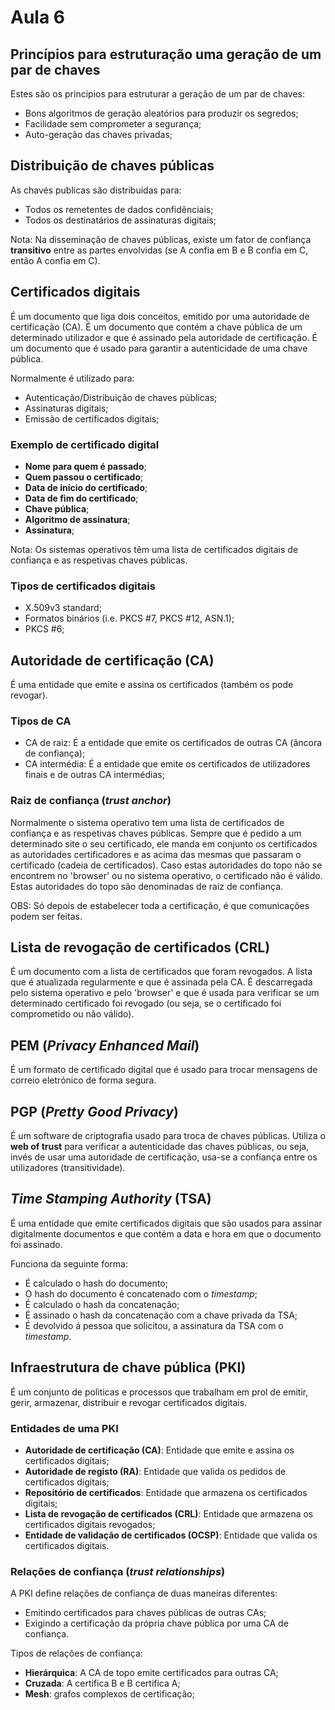 # Aula 6

## Princípios para estruturação uma geração de um par de chaves
Estes são os principios para estruturar a geração de um par de chaves:

- Bons algoritmos de geração aleatórios para produzir os segredos;
- Facilidade sem comprometer a segurança;
- Auto-geração das chaves privadas;

## Distribuição de chaves públicas
As chavés publicas são distribuídas para:
- Todos os remetentes de dados confidênciais;
- Todos os destinatários de assinaturas digitais;

Nota: Na disseminação de chaves públicas, existe um fator de confiança **transitivo** entre as partes envolvidas (se A confia em B e B confia em C, então A confia em C).

## Certificados digitais
É um documento que liga dois conceitos, emitido por uma autoridade de certificação (CA). É um documento que contém a chave pública de um determinado utilizador e que é assinado pela autoridade de certificação. É um documento que é usado para garantir a autenticidade de uma chave pública.

Normalmente é utilizado para:
- Autenticação/Distribuição de chaves públicas;
- Assinaturas digitais;
- Emissão de certificados digitais;

### Exemplo de certificado digital
  - **Nome para quem é passado**;
  - **Quem passou o certificado**;
  - **Data de início do certificado**;
  - **Data de fim do certificado**;
  - **Chave pública**;
  - **Algoritmo de assinatura**;
  - **Assinatura**;

Nota: Os sistemas operativos têm uma lista de certificados digitais de confiança e as respetivas chaves públicas.

### Tipos de certificados digitais
 - X.509v3 standard;
 - Formatos binários (i.e. PKCS #7, PKCS #12, ASN.1);
 - PKCS #6;


## Autoridade de certificação (CA)
É uma entidade que emite e assina os certificados (também os pode revogar).

### Tipos de CA
 - CA de raiz: É a entidade que emite os certificados de outras CA (âncora de confiança);
 - CA intermédia: É a entidade que emite os certificados de utilizadores finais e de outras CA intermédias;

### Raiz de confiança (*trust anchor*)

Normalmente o sistema operativo tem uma lista de certificados de confiança e as respetivas chaves públicas. Sempre que é pedido a um determinado site o seu certificado, ele manda em conjunto os certificados as autoridades certificadores e as acima das mesmas que passaram o certificado (cadeia de certificados). Caso estas autoridades do topo não se encontrem no 'browser' ou no sistema operativo, o certificado não é válido. Estas autoridades do topo são denominadas de raiz de confiança.

OBS: Só depois de estabelecer toda a certificação, é que comunicações podem ser feitas.

## Lista de revogação de certificados (CRL)

É um documento com a lista de certificados que foram revogados. A lista que é atualizada regularmente e que é assinada pela CA. É descarregada pelo sistema operativo e pelo 'browser' e que é usada para verificar se um determinado certificado foi revogado (ou seja, se o certificado foi comprometido ou não válido).

## PEM (*Privacy Enhanced Mail*)
É um formato de certificado digital que é usado para trocar mensagens de correio eletrónico de forma segura.

## PGP (*Pretty Good Privacy*)
É um software de criptografia usado para troca de chaves públicas. Utiliza o **web of trust** para verificar a autenticidade das chaves públicas, ou seja, invés de usar uma autoridade de certificação, usa-se a confiança entre os utilizadores (transitividade).

## *Time Stamping Authority* (TSA)
É uma entidade que emite certificados digitais que são usados para assinar digitalmente documentos e que contém a data e hora em que o documento foi assinado.

Funciona da seguinte forma:
- É calculado o hash do documento;
- O hash do documento é concatenado com o *timestamp*;
- É calculado o hash da concatenação;
- É assinado o hash da concatenação com a chave privada da TSA;
- É devolvido á pessoa que solicitou, a assinatura da TSA com o *timestamp*.

## Infraestrutura de chave pública (PKI)
É um conjunto de politicas e processos que trabalham em prol de emitir, gerir, armazenar, distribuir e revogar certificados digitais.

### Entidades de uma PKI

  - **Autoridade de certificação (CA)**: Entidade que emite e assina os certificados digitais;
  - **Autoridade de registo (RA)**: Entidade que valida os pedidos de certificados digitais;
  - **Repositório de certificados**: Entidade que armazena os certificados digitais;
  - **Lista de revogação de certificados (CRL)**: Entidade que armazena os certificados digitais revogados;
  - **Entidade de validação de certificados (OCSP)**: Entidade que valida os certificados digitais.

### Relações de confiança (*trust relationships*)
A PKI define relações de confiança de duas maneiras diferentes:
- Emitindo certificados para chaves públicas de outras CAs;
- Exigindo a certificação da própria chave pública por uma CA de confiança.

Tipos de relações de confiança:
- **Hierárquica**: A CA de topo emite certificados para outras CA;
- **Cruzada**: A certifica B e B certifica A;
- **Mesh**: grafos complexos de certificação;